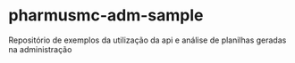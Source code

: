 # pharmusmc-adm-sample
Repositório de exemplos da utilização da api e análise de planilhas geradas na administração
